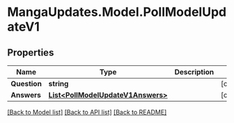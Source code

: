 # MangaUpdates.Model.PollModelUpdateV1

## Properties

Name | Type | Description | Notes
------------ | ------------- | ------------- | -------------
**Question** | **string** |  | [optional] 
**Answers** | [**List&lt;PollModelUpdateV1Answers&gt;**](PollModelUpdateV1Answers.md) |  | [optional] 

[[Back to Model list]](../README.md#documentation-for-models) [[Back to API list]](../README.md#documentation-for-api-endpoints) [[Back to README]](../README.md)

